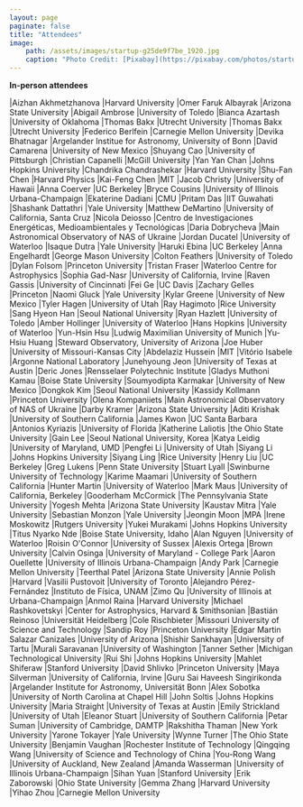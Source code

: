 ```yaml
---
layout: page
paginate: false
title: "Attendees"
image:
    path: /assets/images/startup-g25de9f7be_1920.jpg
    caption: "Photo Credit: [Pixabay](https://pixabay.com/photos/startup-start-up-people-593341/)"
---
```


**In-person attendees**

|Aizhan Akhmetzhanova            |Harvard University
|Omer Faruk Albayrak             |Arizona State University
|Abigail Ambrose                 |University of Toledo
|Bianca Azartash                 |University of Oklahoma
|Thomas Bakx                     |Utrecht University
|Thomas Bakx                     |Utrecht University
|Federico Berlfein               |Carnegie Mellon University
|Devika Bhatnagar                |Argelander Institue for Astronomy, University of Bonn
|David Camarena                  |University of New Mexico
|Shuyang Cao                     |University of Pittsburgh
|Christian Capanelli             |McGill University
|Yan Yan Chan                    |Johns Hopkins University
|Chandrika Chandrashekar         |Harvard University
|Shu-Fan Chen                    |Harvard Physics
|Kai-Feng Chen                   |MIT
|Jacob Christy                   |University of Hawaii
|Anna Coerver                    |UC Berkeley
|Bryce Cousins                   |University of Illinois Urbana-Champaign
|Ekaterine Dadiani               |CMU
|Pritam Das                      |IIT Guwahati
|Shashank Dattathri              |Yale University
|Matthew DeMartino               |University of California, Santa Cruz
|Nicola Deiosso                  |Centro de Investigaciones Energéticas, Medioambientales y Tecnológicas
|Daria Dobrycheva                |Main Astronomical Observatory of NAS of Ukraine
|Jordan Ducatel                  |University of Waterloo
|Isaque Dutra                    |Yale University
|Haruki Ebina                    |UC Berkeley
|Anna Engelhardt                 |George Mason University
|Colton Feathers                 |University of Toledo
|Dylan Folsom                    |Princeton University
|Tristan Fraser                  |Waterloo Centre for Astrophysics
|Sophia Gad-Nasr                 |University of California, Irvine
|Raven Gassis                    |University of Cincinnati
|Fei Ge                          |UC Davis
|Zachary Gelles                  |Princeton
|Naomi Gluck                     |Yale University
|Kylar Greene                    |University of New Mexico
|Tyler Hagen                     |University of Utah
|Ray Hagimoto                    |Rice University
|Sang Hyeon Han                  |Seoul National University
|Ryan Hazlett                    |University of Toledo
|Amber Hollinger                 |University of Waterloo
|Hans Hopkins                    |University of Waterloo
|Yun-Hsin Hsu                    |Ludwig Maximilian University of Munich
|Yu-Hsiu Huang                   |Steward Observatory, University of Arizona
|Joe Huber                       |University of Missouri-Kansas City
|Abdelaziz Hussein               |MIT
|Vitório Isabele                 |Argonne National Laboratory
|Junehyoung Jeon                 |University of Texas at Austin
|Deric Jones                     |Rensselaer Polytechnic Institute
|Gladys Muthoni Kamau            |Boise State University
|Soumyodipta Karmakar            |University of New Mexico
|Dongkok Kim                     |Seoul National University
|Kassidy Kollmann                |Princeton University
|Olena Kompaniiets               |Main Astronomical Observatory of NAS of Ukraine
|Darby Kramer                    |Arizona State University
|Aditi Krishak                   |University of Southern California
|James Kwon                      |UC Santa Barbara
|Antonios Kyriazis               |University of Florida
|Katherine Laliotis              |the Ohio State University
|Gain Lee                        |Seoul National University, Korea
|Katya Leidig                    |University of Maryland, UMD
|Pengfei Li                      |University of Utah
|Siyang Li                       |Johns Hopkins University
|Siyang Ling                     |Rice University
|Henry Liu                       |UC Berkeley
|Greg Lukens                     |Penn State University
|Stuart Lyall                    |Swinburne University of Technology
|Karime Maamari                  |University of Southern California
|Hunter Martin                   |University of Waterloo
|Mark Maus                       |University of California, Berkeley
|Gooderham McCormick             |The Pennsylvania State University
|Yogesh Mehta                    |Arizona State University
|Kaustav Mitra                   |Yale University
|Sebastian Monzon                |Yale University
|Jeongin Moon                    |MPA
|Irene Moskowitz                 |Rutgers University
|Yukei Murakami                  |Johns Hopkins University
|Titus Nyarko Nde                |Boise State University, Idaho
|Alan Nguyen                     |University of Waterloo
|Roisin O'Connor                 |University of Sussex
|Alexis Ortega                   |Brown University
|Calvin Osinga                   |University of Maryland - College Park
|Aaron Ouellette                 |University of Illinois Urbana-Champaign
|Andy Park                       |Carnegie Mellon University
|Teerthal Patel                  |Arizona State University
|Annie Polish                    |Harvard
|Vasilii Pustovoit               |University of Toronto
|Alejandro Pérez-Fernández       |Instituto de Física, UNAM
|Zimo Qu                         |University of Illinois at Urbana-Champaign
|Anmol Raina                     |Harvard University
|Michael Rashkovetskyi           |Center for Astrophysics, Harvard & Smithsonian
|Bastián Reinoso                 |Universität Heidelberg
|Cole Rischbieter                |Missouri University of Science and Technology
|Sandip Roy                      |Princeton University
|Edgar Martin Salazar Canizales  |University of Arizona
|Shishir Sankhayan               |University of Tartu
|Murali Saravanan                |University of Washington
|Tanner Sether                   |Michigan Technological University
|Rui Shi                         |Johns Hopkins University
|Mahlet Shiferaw                 |Stanford University
|David Shlivko                   |Princeton University
|Maya Silverman                  |University of California, Irvine
|Guru Sai Haveesh Singirikonda   |Argelander Institute for Astronomy, Universität Bonn
|Alex Sobotka                    |University of North Carolina at Chapel Hill
|John Soltis                     |Johns Hopkins University
|Maria Straight                  |University of Texas at Austin
|Emily Strickland                |University of Utah
|Eleanor Stuart                  |University of Southern California
|Petar Suman                     |University of Cambridge, DAMTP
|Rakshitha Thaman                |New York University
|Yarone Tokayer                  |Yale University
|Wynne Turner                    |The Ohio State University
|Benjamin Vaughan                |Rochester Institute of Technology
|Qingqing Wang                   |University of Science and Technology of China
|You-Rong Wang                   |University of Auckland, New Zealand
|Amanda Wasserman                |University of Illinois Urbana-Champaign
|Sihan Yuan                      |Stanford University
|Erik Zaborowski                 |Ohio State University
|Gemma Zhang                     |Harvard University
|Yihao Zhou                      |Carnegie Mellon University